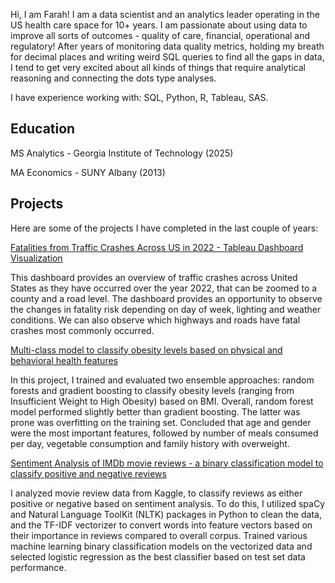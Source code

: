 Hi, I am Farah! I am a data scientist and an analytics leader operating in the US health care space for 10+ years. I am passionate about using data to improve all sorts of outcomes - quality of care, financial, operational and regulatory! After years of monitoring data quality metrics, holding my breath for decimal places and writing weird SQL queries to find all the gaps in data, I tend to get very excited about all kinds of things that require analytical reasoning and connecting the dots type analyses. 

I have experience working with: SQL, Python, R, Tableau, SAS.


## Education 

MS Analytics - Georgia Institute of Technology (2025)

MA Economics - SUNY Albany (2013)

## Projects

Here are some of the projects I have completed in the last couple of years:

<a href="https://public.tableau.com/app/profile/farah.salahuddin2339/viz/FatalitiesbyTrafficCrashesAcrossUS-2022/Dashboard1" target="_blank">
  Fatalities from Traffic Crashes Across US in 2022 - Tableau Dashboard Visualization
</a> 

  This dashboard provides an overview of traffic crashes across United States as they have occurred over the year 2022, that can be zoomed to a county and a road level. The dashboard provides an opportunity to observe the changes in fatality risk depending on day of week, lighting and weather conditions. We can also observe which highways and roads have fatal crashes most commonly occurred.

<a href="https://farahsal1.github.io/Obesity_Classification/">
  Multi-class model to classify obesity levels based on physical and behavioral health features
</a> 

  In this project, I trained and evaluated two ensemble approaches: random forests and gradient boosting to classify obesity levels (ranging from Insufficient Weight to High Obesity) based on BMI. Overall, random forest model performed slightly better than gradient boosting. The latter was prone was overfitting on the training set. Concluded that age and gender were the most important features, followed by number of meals consumed per day, vegetable consumption and family history with overweight. 


<a href="https://farahsal1.github.io/Movie_Reviews_Classification/">
  Sentiment Analysis of IMDb movie reviews - a binary classification model to classify positive and negative reviews 
</a> 

  I analyzed movie review data from Kaggle, to classify reviews as either positive or negative based on sentiment analysis. To do this, I utilized spaCy and Natural Language ToolKit (NLTK) packages in Python to clean the data, and the TF-IDF vectorizer to convert words into feature vectors based on their importance in reviews compared to overall corpus. Trained various machine learning binary classification models on the vectorized data and selected logistic regression as the best classifier based on test set data performance.
